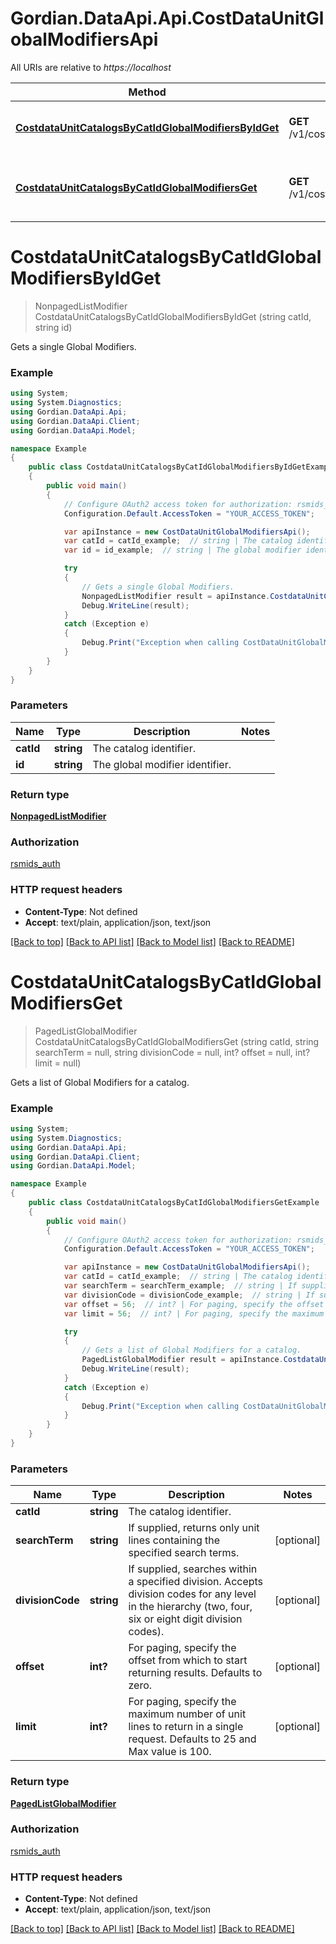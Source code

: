 # Gordian.DataApi.Api.CostDataUnitGlobalModifiersApi

All URIs are relative to *https://localhost*

Method | HTTP request | Description
------------- | ------------- | -------------
[**CostdataUnitCatalogsByCatIdGlobalModifiersByIdGet**](CostDataUnitGlobalModifiersApi.md#costdataunitcatalogsbycatidglobalmodifiersbyidget) | **GET** /v1/costdata/unit/catalogs/{catId}/globalmodifiers/{id} | Gets a single Global Modifiers.
[**CostdataUnitCatalogsByCatIdGlobalModifiersGet**](CostDataUnitGlobalModifiersApi.md#costdataunitcatalogsbycatidglobalmodifiersget) | **GET** /v1/costdata/unit/catalogs/{catId}/globalmodifiers | Gets a list of Global Modifiers for a catalog.


<a name="costdataunitcatalogsbycatidglobalmodifiersbyidget"></a>
# **CostdataUnitCatalogsByCatIdGlobalModifiersByIdGet**
> NonpagedListModifier CostdataUnitCatalogsByCatIdGlobalModifiersByIdGet (string catId, string id)

Gets a single Global Modifiers.

### Example
```csharp
using System;
using System.Diagnostics;
using Gordian.DataApi.Api;
using Gordian.DataApi.Client;
using Gordian.DataApi.Model;

namespace Example
{
    public class CostdataUnitCatalogsByCatIdGlobalModifiersByIdGetExample
    {
        public void main()
        {
            // Configure OAuth2 access token for authorization: rsmids_auth
            Configuration.Default.AccessToken = "YOUR_ACCESS_TOKEN";

            var apiInstance = new CostDataUnitGlobalModifiersApi();
            var catId = catId_example;  // string | The catalog identifier.
            var id = id_example;  // string | The global modifier identifier.

            try
            {
                // Gets a single Global Modifiers.
                NonpagedListModifier result = apiInstance.CostdataUnitCatalogsByCatIdGlobalModifiersByIdGet(catId, id);
                Debug.WriteLine(result);
            }
            catch (Exception e)
            {
                Debug.Print("Exception when calling CostDataUnitGlobalModifiersApi.CostdataUnitCatalogsByCatIdGlobalModifiersByIdGet: " + e.Message );
            }
        }
    }
}
```

### Parameters

Name | Type | Description  | Notes
------------- | ------------- | ------------- | -------------
 **catId** | **string**| The catalog identifier. | 
 **id** | **string**| The global modifier identifier. | 

### Return type

[**NonpagedListModifier**](NonpagedListModifier.md)

### Authorization

[rsmids_auth](../README.md#rsmids_auth)

### HTTP request headers

 - **Content-Type**: Not defined
 - **Accept**: text/plain, application/json, text/json

[[Back to top]](#) [[Back to API list]](../README.md#documentation-for-api-endpoints) [[Back to Model list]](../README.md#documentation-for-models) [[Back to README]](../README.md)

<a name="costdataunitcatalogsbycatidglobalmodifiersget"></a>
# **CostdataUnitCatalogsByCatIdGlobalModifiersGet**
> PagedListGlobalModifier CostdataUnitCatalogsByCatIdGlobalModifiersGet (string catId, string searchTerm = null, string divisionCode = null, int? offset = null, int? limit = null)

Gets a list of Global Modifiers for a catalog.

### Example
```csharp
using System;
using System.Diagnostics;
using Gordian.DataApi.Api;
using Gordian.DataApi.Client;
using Gordian.DataApi.Model;

namespace Example
{
    public class CostdataUnitCatalogsByCatIdGlobalModifiersGetExample
    {
        public void main()
        {
            // Configure OAuth2 access token for authorization: rsmids_auth
            Configuration.Default.AccessToken = "YOUR_ACCESS_TOKEN";

            var apiInstance = new CostDataUnitGlobalModifiersApi();
            var catId = catId_example;  // string | The catalog identifier.
            var searchTerm = searchTerm_example;  // string | If supplied, returns only unit lines containing the specified search terms. (optional) 
            var divisionCode = divisionCode_example;  // string | If supplied, searches within a specified division. Accepts division codes for any level in the hierarchy (two, four, six or eight digit division codes). (optional) 
            var offset = 56;  // int? | For paging, specify the offset from which to start returning results. Defaults to zero. (optional) 
            var limit = 56;  // int? | For paging, specify the maximum number of unit lines to return in a single request. Defaults to 25 and Max value is 100. (optional) 

            try
            {
                // Gets a list of Global Modifiers for a catalog.
                PagedListGlobalModifier result = apiInstance.CostdataUnitCatalogsByCatIdGlobalModifiersGet(catId, searchTerm, divisionCode, offset, limit);
                Debug.WriteLine(result);
            }
            catch (Exception e)
            {
                Debug.Print("Exception when calling CostDataUnitGlobalModifiersApi.CostdataUnitCatalogsByCatIdGlobalModifiersGet: " + e.Message );
            }
        }
    }
}
```

### Parameters

Name | Type | Description  | Notes
------------- | ------------- | ------------- | -------------
 **catId** | **string**| The catalog identifier. | 
 **searchTerm** | **string**| If supplied, returns only unit lines containing the specified search terms. | [optional] 
 **divisionCode** | **string**| If supplied, searches within a specified division. Accepts division codes for any level in the hierarchy (two, four, six or eight digit division codes). | [optional] 
 **offset** | **int?**| For paging, specify the offset from which to start returning results. Defaults to zero. | [optional] 
 **limit** | **int?**| For paging, specify the maximum number of unit lines to return in a single request. Defaults to 25 and Max value is 100. | [optional] 

### Return type

[**PagedListGlobalModifier**](PagedListGlobalModifier.md)

### Authorization

[rsmids_auth](../README.md#rsmids_auth)

### HTTP request headers

 - **Content-Type**: Not defined
 - **Accept**: text/plain, application/json, text/json

[[Back to top]](#) [[Back to API list]](../README.md#documentation-for-api-endpoints) [[Back to Model list]](../README.md#documentation-for-models) [[Back to README]](../README.md)

